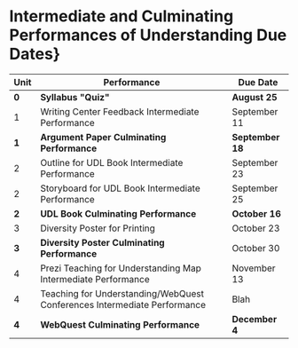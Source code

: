 # Intermediate and Culminating Performances of Understanding Due Dates}

| Unit | Performance | Due Date |
|------|-------------|----------|
| **0** | **Syllabus "Quiz"** | **August 25** |
| 1 | Writing Center Feedback Intermediate Performance | September 11 |
| **1** | **Argument Paper Culminating Performance** | **September 18** |
| 2 | Outline for UDL Book Intermediate Performance | September 23 |
| 2 | Storyboard for UDL Book Intermediate Performance | September 25 |
| **2** | **UDL Book Culminating Performance** | **October 16** |
| 3 | Diversity Poster for Printing | October 23 |
| **3** | **Diversity Poster Culminating Performance** | October 30 |
| 4 | Prezi Teaching for Understanding Map Intermediate Performance  | November 13 |
| 4 | Teaching for Understanding/WebQuest Conferences Intermediate Performance | Blah |
| **4** | **WebQuest Culminating Performance** | **December 4** |
